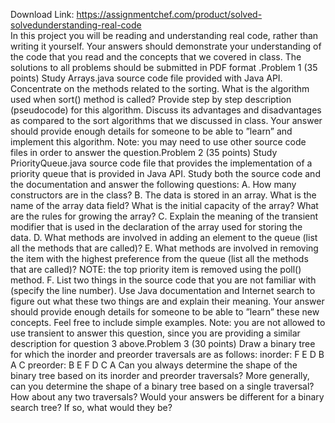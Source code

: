 Download Link: https://assignmentchef.com/product/solved-solvedunderstanding-real-code
<br>
In this project you will be reading and understanding real code, rather than writing it yourself. Your answers should demonstrate your understanding of the code that you read and the concepts that we covered in class. The solutions to all problems should be submitted in PDF format .Problem 1 (35 points) Study Arrays.java source code file provided with Java API. Concentrate on the methods related to the sorting. What is the algorithm used when sort() method is called? Provide step by step description (pseudocode) for this algorithm. Discuss its advantages and disadvantages as compared to the sort algorithms that we discussed in class. Your answer should provide enough details for someone to be able to ”learn” and implement this algorithm. Note: you may need to use other source code files in order to answer the question.Problem 2 (35 points) Study PriorityQueue.java source code file that provides the implementation of a priority queue that is provided in Java API. Study both the source code and the documentation and answer the following questions: A. How many constructors are in the class? B. The data is stored in an array. What is the name of the array data field? What is the initial capacity of the array? What are the rules for growing the array? C. Explain the meaning of the transient modifier that is used in the declaration of the array used for storing the data. D. What methods are involved in adding an element to the queue (list all the methods that are called)? E. What methods are involved in removing the item with the highest preference from the queue (list all the methods that are called)? NOTE: the top priority item is removed using the poll() method. F. List two things in the source code that you are not familiar with (specify the line number). Use Java documentation and Internet search to figure out what these two things are and explain their meaning. Your answer should provide enough details for someone to be able to ”learn” these new concepts. Feel free to include simple examples. Note: you are not allowed to use transient to answer this question, since you are providing a similar description for question 3 above.Problem 3 (30 points) Draw a binary tree for which the inorder and preorder traversals are as follows: inorder: F E D B A C preorder: B E F D C A Can you always determine the shape of the binary tree based on its inorder and preorder traversals? More generally, can you determine the shape of a binary tree based on a single traversal? How about any two traversals? Would your answers be different for a binary search tree? If so, what would they be?